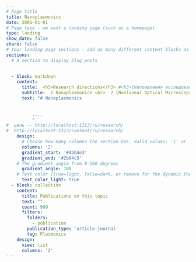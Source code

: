 ```yaml
---
# Page title
title: Nanoplasmonics 
date: 2001-01-01
# Page type - we want a landing page (such as a homepage)
type: landing
show_date: false
share: false
# Your landing page sections - add as many different content blocks as you like
sections:
  # A section to display blog posts

    
  - block: markdown
    content:
      title:  <h3>Research directions</h3> #<h3>[Направления исследований](/ru/research) </h3>
      subtitle:  1 Nanoplasmonics <br>  2 [Nonlinear Optical Microscopy](/en/research/nlmicroscopy) <br> 3 [Two-Photon Laser Lithography](/en/research/lithography) <br> 4 [Magneto-Optics](/en/research/magnetooptics)
      text: "# Nanoplasmonics  
            
            
          ....
          "
#  цель -- http://localhost:1313/ru/research/
#  http://localhost:1313/content/ru/research/                                
    design:
      # Choose how many columns the section has. Valid values: '1' or '2'.
      columns: '2'
      gradient_start: '#4bb4e3'
      gradient_end: '#2b94c3'
    # The gradient angle from 0-360 degrees
      gradient_angle: 180
    # Text color (true=light, false=dark, or remove for the dynamic theme color).
      text_color_light: true
  - block: collection
    content:
      title: Publications on this topic
      text: ""
      count: 999
      filters:
        folders:
          - publication
        publication_type: 'article-journal'
        tag: Plasmonics
    design:
      view: list
      columns: '2'
---
```

<!-- Описание навправления для карточки -- вроде бы не видно в полном тексте  -->

<!-- 1 Наноплазмоника <br>  2 [Метаматериалы и фотонные кристаллы](/ru/research/metamaterials) <br> 3 [Нелинейная микроскопия](/ru/research/nlmicroscopy) <br> 4 [Двухфотонная лазерная литография](/ru/research/lithography) <br> 5 [Магнитооптика](/ru/research/magnetooptics) -->

